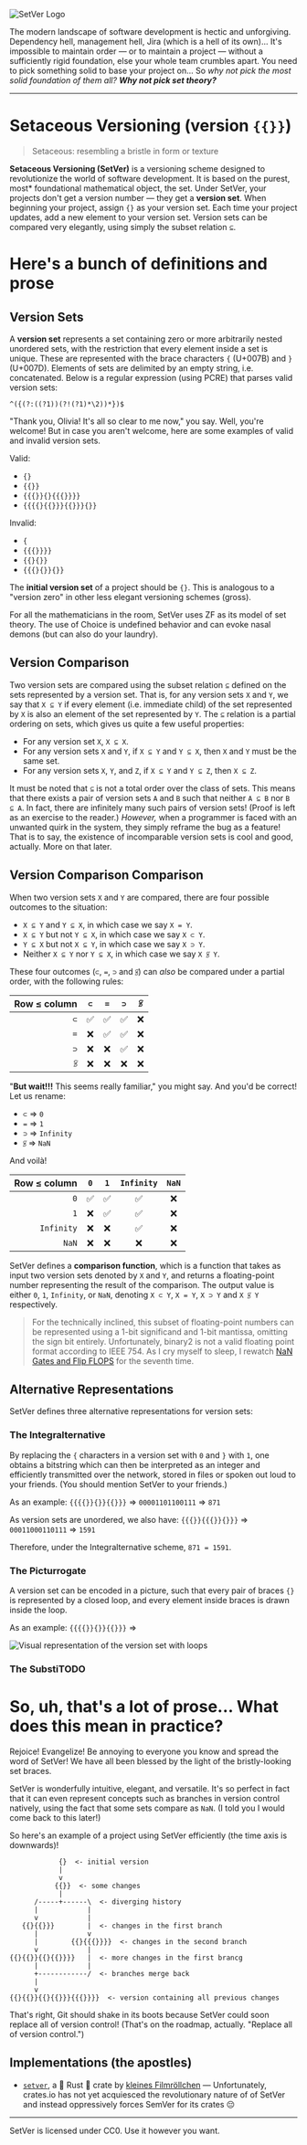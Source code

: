![SetVer Logo](https://raw.githubusercontent.com/RocketRace/setver/main/logo.png)

The modern landscape of software development is hectic and unforgiving. Dependency hell, management hell, Jira (which is a hell of its own)... It's impossible to maintain order — or to maintain a project — without a sufficiently rigid foundation, else your whole team crumbles apart. You need to pick something solid to base your project on... So *why not pick the most solid foundation of them all?* ***Why not pick set theory?***

--------

# Setaceous Versioning (version `{{}}`)

> Setaceous: resembling a bristle in form or texture

**Setaceous Versioning (SetVer)** is a versioning scheme designed to revolutionize the world of software development. It is based on the purest, most* foundational mathematical object, the set. Under SetVer, your projects don't get a version number — they get a **version set**. When beginning your project, assign `{}` as your version set. Each time your project updates, add a new element to your version set. Version sets can be compared very elegantly, using simply the subset relation `⊆`.

# Here's a bunch of definitions and prose

## Version Sets

A **version set** represents a set containing zero or more arbitrarily nested unordered sets, with the restriction that every element inside a set is unique. These are represented with the brace characters `{` (U+007B) and `}` (U+007D). Elements of sets are delimited by an empty string, i.e. concatenated. Below is a regular expression (using PCRE) that parses valid version sets:

```regex
^({(?:((?1))(?!(?1)*\2))*})$
```

"Thank you, Olivia! It's all so clear to me now," you say. Well, you're welcome! But in case you aren't welcome, here are some examples of valid and invalid version sets.

Valid:
+ `{}`
+ `{{}}`
+ `{{{}}{}{{{}}}}`
+ `{{{{}{{}}}{{}}}{}}`

Invalid:
- `{`
- `{{{}}}}`
- `{{}{}}`
- `{{{}{}}{}}`

The **initial version set** of a project should be `{}`. This is analogous to a "version zero" in other less elegant versioning schemes (gross).

For all the mathematicians in the room, SetVer uses ZF as its model of set theory. The use of Choice is undefined behavior and can evoke nasal demons (but can also do your laundry).

## Version Comparison

Two version sets are compared using the subset relation `⊆` defined on the sets represented by a version set. That is, for any version sets `X` and `Y`, we say that `X ⊆ Y` if every element (i.e. immediate child) of the set represented by `X` is also an element of the set represented by `Y`. The `⊆` relation is a partial ordering on sets, which gives us quite a few useful properties: 

* For any version set `X`, `X ⊆ X`.
* For any version sets `X` and `Y`, if `X ⊆ Y` and `Y ⊆ X`, then `X` and `Y` must be the same set.
* For any version sets `X`, `Y`, and `Z`, if `X ⊆ Y` and `Y ⊆ Z`, then `X ⊆ Z`.

It must be noted that `⊆` is not a total order over the class of sets. This means that there exists a pair of version sets `A` and `B` such that neither `A ⊆ B` nor `B ⊆ A`. In fact, there are infinitely many such pairs of version sets! (Proof is left as an exercise to the reader.) *However,* when a programmer is faced with an unwanted quirk in the system, they simply reframe the bug as a feature! That is to say, the existence of incomparable version sets is cool and good, actually. More on that later.

## Version Comparison Comparison

When two version sets `X` and `Y` are compared, there are four possible outcomes to the situation:

* `X ⊆ Y` and `Y ⊆ X`, in which case we say `X = Y`.
* `X ⊆ Y` but not `Y ⊆ X`, in which case we say `X ⊂ Y`.
* `Y ⊆ X` but not `X ⊆ Y`, in which case we say `X ⊃ Y`.
* Neither `X ⊆ Y` nor `Y ⊆ X`, in which case we say `X ⫓̸ Y`.

These four outcomes (`⊂`, `=`, `⊃` and `⫓̸`) can *also* be compared under a partial order, with the following rules:

| Row ≤ column | `⊂` | `=` | `⊃` | `⫓̸` |
| ------------:|:---:|:---:|:---:|:---:|
|          `⊂` | ✅ | ✅ | ✅ | ❌ |
|          `=` | ❌ | ✅ | ✅ | ❌ |
|          `⊃` | ❌ | ❌ | ✅ | ❌ |
|          `⫓̸` | ❌ | ❌ | ❌ | ❌ |

"**But wait!!!** This seems really familiar," you might say. And you'd be correct! Let us rename:

* `⊂` => `0`
* `=` => `1`
* `⊃` => `Infinity`
* `⫓̸` => `NaN`

And voilà!

| Row ≤ column | `0` | `1` | `Infinity` | `NaN` |
| ------------:|:---:|:---:|:----------:|:-----:|
|          `0` | ✅ | ✅ | ✅ | ❌ |
|          `1` | ❌ | ✅ | ✅ | ❌ |
|   `Infinity` | ❌ | ❌ | ✅ | ❌ |
|        `NaN` | ❌ | ❌ | ❌ | ❌ |

SetVer defines a **comparison function**, which is a function that takes as input two version sets denoted by `X` and `Y`, and returns a floating-point number representing the result of the comparison. The output value is either `0`, `1`, `Infinity`, or `NaN`, denoting `X ⊂ Y`, `X = Y`, `X ⊃ Y` and `X ⫓̸ Y` respectively.

> For the technically inclined, this subset of floating-point numbers can be represented using a 1-bit significand and 1-bit mantissa, omitting the sign bit entirely. Unfortunately, binary2 is not a valid floating point format according to IEEE 754. As I cry myself to sleep, I rewatch [NaN Gates and Flip FLOPS](https://www.youtube.com/watch?v=5TFDG-y-EHs) for the seventh time.

## Alternative Representations

SetVer defines three alternative representations for version sets:

### The Integralternative

By replacing the `{` characters in a version set with `0` and `}` with `1`, one obtains a bitstring which can then be interpreted as an integer and efficiently transmitted over the network, stored in files or spoken out loud to your friends. (You should mention SetVer to your friends.) 

As an example: `{{{{}}{}}{{}}}` => `00001101100111` => `871`

As version sets are unordered, we also have: `{{{}}{{{}}{}}}` => `00011000110111` => `1591`

Therefore, under the Integralternative scheme, `871 = 1591`.

### The Picturrogate

A version set can be encoded in a picture, such that every pair of braces `{}` is represented by a closed loop, and every element inside braces is drawn inside the loop.

As an example: `{{{{}}{}}{{}}}` => 

![Visual representation of the version set with loops](https://raw.githubusercontent.com/RocketRace/setver/main/%7B%7B%7B%7D%7D%7B%7D%7D.png)

### The SubstiTODO

# So, uh, that's a lot of prose... What does this mean in practice?

Rejoice! Evangelize! Be annoying to everyone you know and spread the word of SetVer! We have all been blessed by the light of the bristly-looking set braces. 

SetVer is wonderfully intuitive, elegant, and versatile. It's so perfect in fact that it can even represent concepts such as branches in version control natively, using the fact that some sets compare as `NaN`. (I told you I would come back to this later!) 

So here's an example of a project using SetVer efficiently (the time axis is downwards)!

```
            {}  <- initial version
            |
            v
           {{}}  <- some changes
            |
      /-----+------\  <- diverging history
      |            |
      v            |
   {{}{{}}}        |  <- changes in the first branch
      |            v
      |        {{}{{{}}}}  <- changes in the second branch
      v            |
{{}{{}}{{}{{}}}}   |  <- more changes in the first brancg
      |            |
      +------------/  <- branches merge back
      |
      v
{{}{{}}{{}{{}}}{{{}}}}  <- version containing all previous changes
```

That's right, Git should shake in its boots because SetVer could soon replace all of version control! (That's on the roadmap, actually. "Replace all of version control.")

## Implementations (the apostles)

* [`setver`](https://crates.io/crates/setver), a 🦀 Rust 🦀 crate by [kleines Filmröllchen](https://github.com/kleinesfilmroellchen) — Unfortunately, crates.io has not yet acquiesced the revolutionary nature of of SetVer and instead oppressively forces SemVer for its crates 😔

--------

SetVer is licensed under CC0. Use it however you want.
